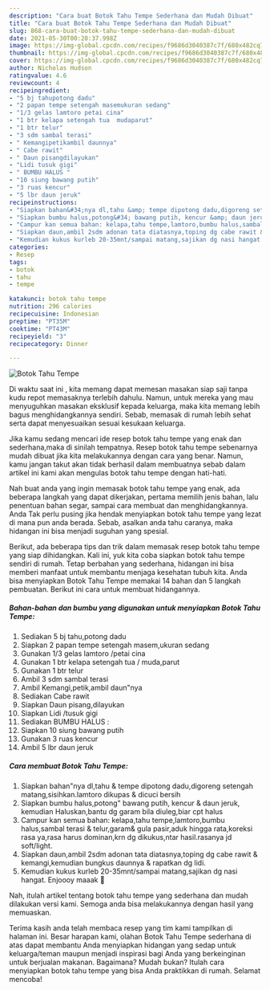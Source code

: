 ```yaml
---
description: "Cara buat Botok Tahu Tempe Sederhana dan Mudah Dibuat"
title: "Cara buat Botok Tahu Tempe Sederhana dan Mudah Dibuat"
slug: 868-cara-buat-botok-tahu-tempe-sederhana-dan-mudah-dibuat
date: 2021-05-30T00:28:37.998Z
image: https://img-global.cpcdn.com/recipes/f9686d3040387c7f/680x482cq70/botok-tahu-tempe-foto-resep-utama.jpg
thumbnail: https://img-global.cpcdn.com/recipes/f9686d3040387c7f/680x482cq70/botok-tahu-tempe-foto-resep-utama.jpg
cover: https://img-global.cpcdn.com/recipes/f9686d3040387c7f/680x482cq70/botok-tahu-tempe-foto-resep-utama.jpg
author: Nicholas Hudson
ratingvalue: 4.6
reviewcount: 4
recipeingredient:
- "5 bj tahupotong dadu"
- "2 papan tempe setengah masemukuran sedang"
- "1/3 gelas lamtoro petai cina"
- "1 btr kelapa setengah tua  mudaparut"
- "1 btr telur"
- "3 sdm sambal terasi"
- " Kemangipetikambil daunnya"
- " Cabe rawit"
- " Daun pisangdilayukan"
- "Lidi tusuk gigi"
- " BUMBU HALUS "
- "10 siung bawang putih"
- "3 ruas kencur"
- "5 lbr daun jeruk"
recipeinstructions:
- "Siapkan bahan&#34;nya dl,tahu &amp; tempe dipotong dadu,digoreng setengah matang,sisihkan.lamtoro dikupas &amp; dicuci bersih"
- "Siapkan bumbu halus,potong&#34; bawang putih, kencur &amp; daun jeruk, kemudian Haluskan,bantu dg garam bila diuleg,biar cpt halus"
- "Campur kan semua bahan: kelapa,tahu tempe,lamtoro,bumbu halus,sambal terasi &amp; telur,garam&amp; gula pasir,aduk hingga rata,koreksi rasa ya,rasa harus dominan,krn dg dikukus,ntar hasil.rasanya jd soft/light."
- "Siapkan daun,ambil 2sdm adonan tata diatasnya,toping dg cabe rawit &amp; kemangi,kemudian bungkus daunnya &amp; rapatkan dg lidi."
- "Kemudian kukus kurleb 20-35mnt/sampai matang,sajikan dg nasi hangat. Enjoooy maaak 💞"
categories:
- Resep
tags:
- botok
- tahu
- tempe

katakunci: botok tahu tempe 
nutrition: 296 calories
recipecuisine: Indonesian
preptime: "PT35M"
cooktime: "PT43M"
recipeyield: "3"
recipecategory: Dinner

---
```



![Botok Tahu Tempe](https://img-global.cpcdn.com/recipes/f9686d3040387c7f/680x482cq70/botok-tahu-tempe-foto-resep-utama.jpg)

Di waktu  saat ini , kita memang dapat memesan masakan siap saji tanpa kudu repot memasaknya terlebih dahulu. Namun, untuk mereka yang mau menyuguhkan masakan eksklusif kepada keluarga, maka kita memang lebih bagus menghidangkannya sendiri. Sebab, memasak di rumah lebih sehat serta dapat menyesuaikan sesuai kesukaan keluarga.

Jika kamu sedang mencari ide resep botok tahu tempe yang enak dan sederhana,maka di sinilah tempatnya. Resep botok tahu tempe  sebenarnya mudah dibuat jika kita melakukannya dengan cara yang benar. Namun, kamu jangan takut akan tidak berhasil dalam membuatnya 
sebab dalam artikel ini kami akan mengulas botok tahu tempe dengan hati-hati.  



Nah buat anda yang ingin memasak botok tahu tempe yang enak, ada beberapa langkah yang dapat dikerjakan, pertama memilih jenis bahan, lalu penentuan bahan segar, sampai cara membuat dan menghidangkannya. Anda Tak perlu pusing jika hendak menyiapkan botok tahu tempe yang lezat di mana pun anda berada. Sebab, asalkan anda  tahu caranya, maka hidangan ini bisa menjadi suguhan yang spesial.

Berikut, ada beberapa tips dan trik dalam memasak resep botok tahu tempe yang siap dihidangkan. Kali ini, yuk kita coba siapkan botok tahu tempe sendiri di rumah. Tetap berbahan yang sederhana, hidangan ini bisa memberi manfaat untuk membantu menjaga kesehatan tubuh kita. Anda bisa menyiapkan Botok Tahu Tempe memakai 14 bahan dan 5 langkah pembuatan. Berikut ini cara untuk membuat hidangannya.

<!--inarticleads1-->

##### Bahan-bahan dan bumbu yang digunakan untuk menyiapkan Botok Tahu Tempe:

1. Sediakan 5 bj tahu,potong dadu
1. Siapkan 2 papan tempe setengah masem,ukuran sedang
1. Gunakan 1/3 gelas lamtoro /petai cina
1. Gunakan 1 btr kelapa setengah tua / muda,parut
1. Gunakan 1 btr telur
1. Ambil 3 sdm sambal terasi
1. Ambil  Kemangi,petik,ambil daun&#34;nya
1. Sediakan  Cabe rawit
1. Siapkan  Daun pisang,dilayukan
1. Siapkan Lidi /tusuk gigi
1. Sediakan  BUMBU HALUS :
1. Siapkan 10 siung bawang putih
1. Gunakan 3 ruas kencur
1. Ambil 5 lbr daun jeruk




<!--inarticleads2-->

##### Cara membuat Botok Tahu Tempe:

1. Siapkan bahan&#34;nya dl,tahu &amp; tempe dipotong dadu,digoreng setengah matang,sisihkan.lamtoro dikupas &amp; dicuci bersih
1. Siapkan bumbu halus,potong&#34; bawang putih, kencur &amp; daun jeruk, kemudian Haluskan,bantu dg garam bila diuleg,biar cpt halus
1. Campur kan semua bahan: kelapa,tahu tempe,lamtoro,bumbu halus,sambal terasi &amp; telur,garam&amp; gula pasir,aduk hingga rata,koreksi rasa ya,rasa harus dominan,krn dg dikukus,ntar hasil.rasanya jd soft/light.
1. Siapkan daun,ambil 2sdm adonan tata diatasnya,toping dg cabe rawit &amp; kemangi,kemudian bungkus daunnya &amp; rapatkan dg lidi.
1. Kemudian kukus kurleb 20-35mnt/sampai matang,sajikan dg nasi hangat. Enjoooy maaak 💞




Nah, itulah artikel tentang  botok tahu tempe  yang sederhana dan mudah dilakukan versi kami. Semoga anda bisa melakukannya dengan hasil yang memuaskan. 

Terima kasih anda telah membaca resep yang tim kami tampilkan di halaman ini. Besar harapan kami, olahan  Botok Tahu Tempe sederhana di atas dapat membantu Anda menyiapkan hidangan yang sedap untuk keluarga/teman maupun menjadi inspirasi bagi Anda yang berkeinginan untuk berjualan makanan. Bagaimana? Mudah bukan? Itulah cara menyiapkan botok tahu tempe yang bisa Anda praktikkan di rumah. Selamat mencoba!

